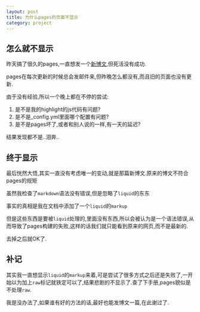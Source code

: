 ```yaml
---
layout: post
title: 为什么pages的页面不显示
category: project
---
```


## 怎么就不显示

昨天搞了很久的pages,一直想发一个[新博文](/project/how_to_highlight_code),但死活没有成功.

pages在每次更新的时候总会发邮件来,但昨晚怎么都没有,而且旧的页面也没有更新.

由于没有经验,所以一个晚上都在不停的尝试:

1. 是不是我的highlight的js代码有问题?
2. 是不是_config.yml里面哪个配置有问题?
3. 是不是pages坏了,或者和别人说的一样,有一天的延迟?

结果发现都不是..泪奔..

## 终于显示

最后恍然大悟,其实一直没有考虑唯一的变动,就是那篇新博文.原来的博文不符合pages的规矩

虽然我检查了`markdown`语法没有错误,但是忽略了`liquid`的东东

事实的真相是我在文档中添加了一个`liquid`的`markup`

但是这些东西是要被`liquid`处理的,里面没有东西,所以会被认为是一个语法错误,从而导致了pages构建的失败,这样的话我们就只能看到原来的网页,而不是最新的.

去掉之后就OK了.

## 补记

其实我一直想显示`liquid`的`markup`来着,可是尝试了很多方式之后还是失败了,一开始以为加上`raw`标记就铁定可以了,结果悲剧的不显示了.查了下手册,pages貌似是不处理`raw`.

我是没办法了,如果谁有好的方法的话,最好也能发博文一篇,在此谢过了.
